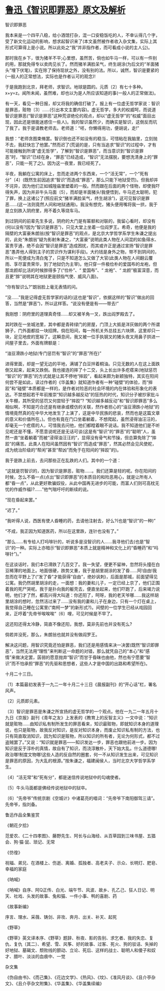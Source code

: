 # [鲁迅《智识即罪恶》原文及解析](https://www.vrrw.net/wx/6644.html)

智识即罪恶

我本来是一个四平八稳，给小酒馆打杂，混一口安稳饭吃的人，不幸认得几个字，受了新文化运动的影响，想求起智识来了(本文虽然被作者收入杂文集，实际上其形式可算得上是小说。所以此处之“我”并非指作者，而可看成小说的主人公)。

那时我在乡下，很为猪羊不平;心里想，虽然苦，倘也如牛马一样，可以有一件别的用，那就免得专以卖肉见长了。然而猪羊满脸呆气，终生胡涂(为后文的“羊面猪头”埋下伏笔)，实在除了保持现状之外，没有别的法。所以，诚然，智识是要紧的(一般人的正常想法，实际也是作者认可的观念)!

于是我跑到北京，拜老师，求智识。地球是圆的。元质〔2〕有七十多种。x+y=z。闻所未闻，虽然难，却也以为是人所应该知道的事(一般人的正常做法)。



有一天，看见一种日报，却又将我的确信打破了。报上有一位虚无哲学家说：智识是罪恶，赃物〔3〕……(引出本文主要内容)。虚无哲学，多大的权威呵，而说道智识是罪恶(“智识是罪恶”这种荒谬绝伦的观点，却以“虚无哲学”的“权威”面目出现，因此还是很能迷惑住一些人)。我的智识虽然少，而确实是智识，这倒反而坑了我了。我于是请教老师去。老师道：“呸，你懒得用功，便胡说，走!”

我想：“老师贪图束脩罢。智识倒也还不如没有的稳当，可惜粘在我脑里，立刻抛不去，我赶快忘了他罢。”然而迟了(荒诞的是，只有当追求“智识”的过程中，才有可能接触到所谓“虚无哲学”，了解到“智识是罪恶”，而当意识到“智识是罪恶”时，“智识”已经在身，“罪恶”已经造成，“智识”无法摆脱，要想洗清身上的“罪恶”，只能一死了之)。因为这一夜里，我已经死了。

半夜，我躺在公寓的床上，忽而走进两个东西来，一个“活无常”，一个“死有分”〔4〕(既然生前因追求“智识”而造成“罪恶”，那么只能下地狱受罚)。但我却并不诧异，因为他们正如城隍庙里塑着的一般。然而跟在后面的两个怪物，却使我吓得失声，因为并非牛头马面〔5〕，而却是羊面猪头!我便悟到，牛马还太聪明，犯了罪，换上这诸公了(照应前文“猪羊满脸呆气，终生胡涂”)，这可见智识是罪恶……(这一法则竟然人间和地狱通用)。我没有想完，猪头便用嘴将我一拱，我于是立刻跌入阴府里，用不着久等烧车马。

到过阴间的前辈先生多说，阴府的大门是有匾额和对联的，我留心看时，却没有(何以没有?因为“智识是罪恶”)，只见大堂上坐着一位阎罗王。希奇，他便是我的隔壁的大富豪朱朗翁(按“智识是罪恶”的观点，是北京大学哲学系学生朱谦之提出的，此处“朱朗翁”疑为影射朱谦之，“大富豪”说明此类人物在人间混的如鱼得水、富贵亨通，绝不会因“智识是罪恶”造成困扰，而其或许正是通过宣扬“智识是罪恶”愚弄他人得到主子的赏识作为谋利手段)。大约钱是身外之物，带不到阴间的，所以一死便成为清白鬼了，只是不知道怎么又做了大官(此类人物在人间翻云覆雨、享尽富贵荣华，到了地狱仍为主宰)。他只穿一件极俭朴的爱国布的龙袍，但那龙颜却比活的时候胖得多了(“俭朴”、“ 爱国布”、“ 龙袍”、“ 龙颜”极富深意，而且更“胖”说明其在地狱更是颐指气使、威风八面)。

“你有智识么?”朗翁脸上毫无表情的问。

“没……”我是记得虚无哲学家的话的(这也是“智识”，依据这样的“智识”做出的回答，当然是“罪恶”)，所以这样答。“说没有便是有——带去!”

我刚想：阴府里的道理真奇怪……却又被羊角一叉，跌出阎罗殿去了。

其时跌在一坐城池里，其中都是青砖绿门的房屋，门顶上大抵是洋灰做的两个所谓狮子，门外面都挂一块招牌。倘在阳间，每一所机关外总挂五六块牌，这里却只一块，足见地皮的宽裕了。这瞬息间，我又被一位手执钢叉的猪头夜叉用鼻子拱进一间屋子里去，外面有牌额是：

“油豆滑跌小地狱(专门惩罚有“智识”的“罪恶”所在)”

进得里面，却是一望无边的平地，满铺了白豆拌着桐油。只见无数的人在这上面跌倒又起来，起来又跌倒。我也接连的摔了十二交，头上长出许多疙瘩来(地狱惩罚 “智识”的“罪恶”的方式就是让其不停地“摔跤”，看起来颇为新颖独特，其实在阳间何尝不是如此，读过作者的《华盖集》就知道作者有一种“碰壁”的体验，而“摔跤”和“碰壁”本质都是一样的，是作者对险恶的社会环境的内在体验和形象化的表达。不禁想起若干年前推崇“知识越多越反动”的狂热的时代，知识分子被抄家批斗关牛棚，其所受的惩罚又何尝轻于“摔跤”? “知识越多越反动”和“智识即罪恶”多么相似啊，不知是巧合还是有继承或模仿的关联，然作者担心的“油豆滑跌小地狱”的情境竟然真的在中华大地发生了上演了，这是中华民族的悲哀，然而也是这篇文章的意义和价值所在。)。但也有竟在门口坐着躺着，不想爬起，虽然浸得油汪汪的，却毫无一个疙瘩的人，可惜我去问他，他们都瞠着眼不说话。我不知道他们是不听见呢还是不懂，不愿意说呢还是无话可谈(这是有“智识”的“罪恶”的“聪明”人，虽然一直“坐着躺着”而被“浸得油汪汪的”，显得没有骨气和节操，但总算免除了“摔跤”的痛苦。此类人在阳间虽然因有“智识”而造成“罪恶”，然其必然会见风使舵，成为统治阶级的“帮闲”甚至“帮凶”而免于在阳间的“摔跤”的)。

我于是跌上前去，去问那些正在乱跌的人们。其中的一个道：

“这就是罚智识的，因为智识是罪恶，赃物……。我们还算是轻的呢。你在阳间的时候，怎么不昏一点(点出“智识即罪恶”的本质目的和险恶用心，就是让所有人都“昏一点”，从此更好欺骗奴役，从此中国再无进步的可能，而富人们则可高枕无忧的作威作福)?……”他气喘吁吁的断续的说。

“现在昏起来罢。”

“迟了。”

“我听得人说，西医有使人昏睡的药，去请他注射去，好么?(也是“智识”的一种)”

“不成，我正因为知道医药，所以在这里跌，连针也没有了。”

“那么……有专给人打吗啡针的，听说多是没智识的人……我寻他们去(也是“智识”的一种。实际上亦暗示“智识即罪恶”本质上就是精神和文化上的“昏睡药”和“吗啡针”)。”

在这谈话时，我们本已滑跌了几百交了。我一失望，便更不留神，忽然将头撞在白豆稀薄的地面上。地面很硬，跌势又重，我于是胡里胡涂的发了昏……阿!自由!我忽而在平野上了(“发了昏”才能获得“自由”，绝妙讽刺)，后面是那城，前面望得见公寓。我仍然胡里胡涂的走，一面想：我的妻和儿子，一定已经上京了，他们正围着我的死尸哭呢。我于是扑向我的躯壳去，便直坐起来，他们吓跑了，后来竭力说明，他们才了然，都高兴得大叫道：你还阳了，呵呀，我的老天爷哪……我这样胡里胡涂的想时，忽然活过来了……没有我的妻和儿子在身边，只有一个灯在桌上，我觉得自己睡在公寓里(“南柯一梦”的新形式?)。间壁的一位学生已经从戏园回来，正哼着“先帝爷唉唉唉”〔6〕哩，可见时候是不早了。

这还阳还得太冷静，简直不像还阳，我想，莫非先前也并没有死么?

倘若并没死，那么，朱朗翁也就并没有做阎罗王。

解决这问题，用智识究竟还怕是罪恶，我们还是用感情来决一决罢(既然“智识即罪恶”，当然无法用“理性”来判断这一命题的对错，那么就凭自己的“本心”和“感情”来做决定罢，孱弱的愿意抛弃“智识”而甘于昏昧也由他，然也有宁愿要“智识”而不怕承担“罪恶”的先驱和思想者，这些人才是中国的出路和希望所在)。

十月二十三日。

〔1〕本篇最初发表于一九二一年十月二十三日《晨报副刊》的“开心话”栏，署名风声。

〔2〕元质即元素。

〔3〕智识是罪恶是朱谦之所宣扬的虚无哲学的一个观点。他在一九二一年五月十九日《京报》副刊《青年之友》上发表的《教育上的反智主义》一文中说：“知识就是赃物……由知识私有制所发生的罪恶看来，知识最赃物，即就知识本身的道理说，也只是赃物，故我反对知识，是反对知识本身，而废止知识私有制的方法，也只有简直取消知识，因为知识是赃物，所以知识的所有者，无论为何形式，都不过盗贼罢了。”又说：“知识就是罪恶——知识发达一步，罪恶也跟他前进一步。因为知识是反于淳朴的真情，故自有了知识，而浇淳散朴，天下始大乱。什么道德哪!政治哪!制度文物哪!这些人造的反自然的圈套，何一不从知识发生出来，可见知识是罪恶的原因，为大乱的根源。”按朱谦之，福建闽侯人，当时北京大学哲学系学生。

〔4〕“活无常”和“死有分”，都是迷信传说地狱中的勾魂使者。

〔5〕牛头马面都是佛经传说地狱中的狱卒。

〔6〕“先帝爷”传统京剧《空城计》中诸葛亮的唱词：“先帝爷下南阳御驾三请”。先帝爷，指刘备。

鲁迅作品全集鉴赏

《朝花夕拾》

范爱农、《二十四孝图》、藤野先生、阿长与山海经、从百草园到三味书屋、五猖会、狗·猫·鼠、琐记、无常

《仿徨》

祝福、弟兄、在酒楼上、伤逝、离婚、孤独者、高老夫子、示众、长明灯、肥皂、幸福的家庭

《呐喊》

《呐喊》自序、阿Q正传、白光、端午节、风波、故乡、孔乙己、狂人日记、明天、社戏、头发的故事、兔和猫、一件小事、鸭的喜剧、药

《故事新编》

序言、理水、采薇、铸剑、非攻、奔月、出关、补天、起死

《野草》

《野草》英文译本序、《野草》题辞、秋夜、影的告别、求乞者、我的失恋、复仇、复仇〔其二〕、希望、雪、风筝、好的故事、过客、死火、狗的驳诘、失掉的好地狱、墓碣文、颓败线的颤动、立论、死后、这样的战士、聪明人和傻子和奴才、腊叶、淡淡的血痕中、一觉

杂文集

《伪自由书》、《而己集》、《花边文学》、《热风》、《坟》、《准风月谈》、《且介亭杂文》、《且介亭杂文附集》、《华盖集》、《华盖集续编》

